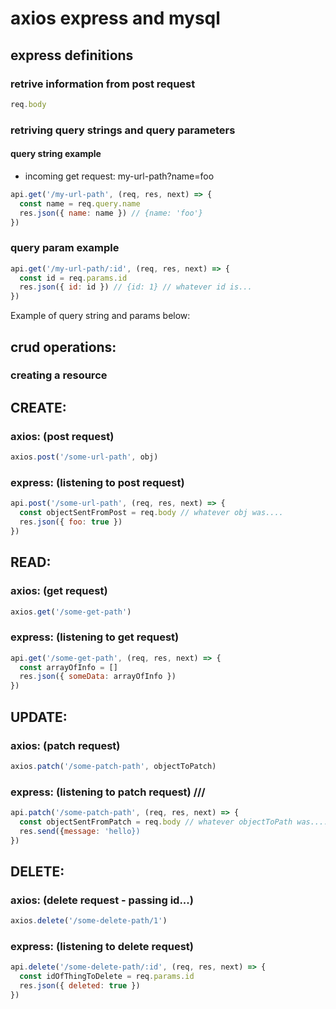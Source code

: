 # axios express and mysql

## express definitions

### retrive information from post request

```js
req.body
```

### retriving query strings and query parameters

#### query string example

- incoming get request: my-url-path?name=foo

```js
api.get('/my-url-path', (req, res, next) => {
  const name = req.query.name
  res.json({ name: name }) // {name: 'foo'}
})
```

### query param example

```js
api.get('/my-url-path/:id', (req, res, next) => {
  const id = req.params.id
  res.json({ id: id }) // {id: 1} // whatever id is...
})
```

Example of query string and params below:

## crud operations:

### creating a resource

## CREATE:

### axios: (post request)

```js
axios.post('/some-url-path', obj)
```

### express: (listening to post request)

```js
api.post('/some-url-path', (req, res, next) => {
  const objectSentFromPost = req.body // whatever obj was....
  res.json({ foo: true })
})
```

## READ:

### axios: (get request)

```js
axios.get('/some-get-path')
```

### express: (listening to get request)

```js
api.get('/some-get-path', (req, res, next) => {
  const arrayOfInfo = []
  res.json({ someData: arrayOfInfo })
})
```

## UPDATE:

### axios: (patch request)

```js
axios.patch('/some-patch-path', objectToPatch)
```

### express: (listening to patch request) ///

```js
api.patch('/some-patch-path', (req, res, next) => {
  const objectSentFromPatch = req.body // whatever objectToPath was....
  res.send({message: 'hello})
})
```

## DELETE:

### axios: (delete request - passing id...)

```js
axios.delete('/some-delete-path/1')
```

### express: (listening to delete request)

```js
api.delete('/some-delete-path/:id', (req, res, next) => {
  const idOfThingToDelete = req.params.id
  res.json({ deleted: true })
})
```
